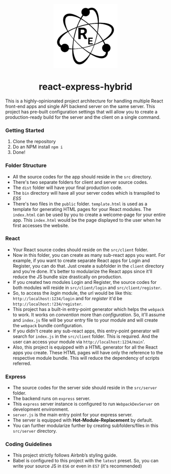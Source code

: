 <div align="center">
  <a href="https://github.com/webpack/webpack">
    <img width="200" height="200"
      src='./es.png'>
  </a>
  <h1>react-express-hybrid</h1>
</div>
This is a highly-opinionated project architecture for handling multiple React front-end apps and single API backend server on the same server. 
This project has pre-built configuration settings that will allow you to create a production-ready build for the server and the client on a single command.

### Getting Started
1. Clone the repository
2. Do an NPM install `npm i`
3. Done!

### Folder Structure
* All the source codes for the app should reside in the `src` directory.
* There's two separate folders for client and server source codes.
* The `dist` folder will have your final production code.
* The `bin` directory will have all your server codes which is transpiled to _ES5_
* There's two files in the `public` folder. `template.html` is used as a template for generating HTML pages for your React modules. The `index.html` can be used by you to create a welcome-page for your entire app. This `index.html` would be the page displayed to the user when he first accesses the website.  

### React
* Your React source codes should reside on the `src/client` folder.
* Now in this folder, you can create as many sub-react apps you want. For example, if you want to create separate React apps for Login and Register, you can do that. Just create a subfolder in the `client` directory and you're done. It's better to modularize the React apps since it'll reduce the JS bundle size drastically on production.
* If you created two modules Login and Register, the source codes for both modules will reside in `src/client/login` and `src/client/register`.
* So, to access the _login_ module, the url would be like this: `http://localhost:1234/login` and for _register_ it'd be `http://localhost:!234/register`.
* This project has a built-in entry-point generator which helps the `webpack` to work. It works on _convention_ more than _configuration_. So, it'll assume and `index.js` file will be your entry file to your module and will create the `webpack` bundle configuration.
* If you didn't create any sub-react apps, this entry-point generator will search for `index.js` in the `src/client` folder. This is required. And the user can access your module via `http://localhost:1234/main`'.
* Also, this project is equipped with a HTML generator for all the React apps you create. These HTML pages will have only the reference to the respective module bundle. This will reduce the dependency of scripts referred.  

### Express
* The source codes for the server side should reside in the `src/server` folder.
* The backend runs on `express` server.
* This `express` server instance is configured to run `WebpackDevServer` on development environment.
* `server.js` is the main entry point for your express server.
* The server is equipped with **Hot-Module-Replacement** by default.
* You can further modularize further by creating subfolders/files in this `src/server` directory.  

### Coding Guidelines
* This project strictly follows Airbnb’s styling guide.
* Babel is configured to this project with the `latest` preset. So, you can write your source JS in `ES6` or even in `ES7` (it's recommended)
